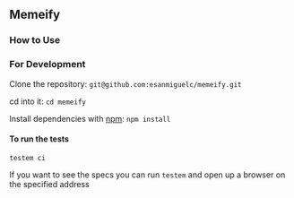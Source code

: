 ## Memeify

### How to Use

### For Development

Clone the repository: `git@github.com:esanmiguelc/memeify.git`

cd into it: `cd memeify`

Install dependencies with [npm](www.npm.org): `npm install`

#### To run the tests

    testem ci
    
If you want to see the specs you can run `testem` and open up a browser on the specified address
